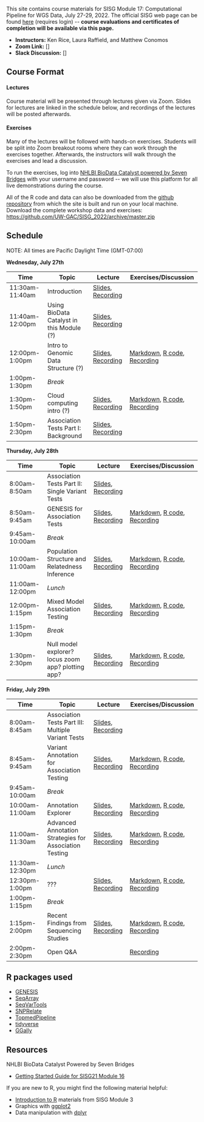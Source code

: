 This site contains course materials for SISG Module 17: Computational Pipeline for WGS Data, July 27-29, 2022. The official SISG web page can be found [here]() (requires login) -- **course evaluations and certificates of completion will be available via this page.**

- **Instructors:** Ken Rice, Laura Raffield, and Matthew Conomos
- **Zoom Link:** []
- **Slack Discussion:** []

## Course Format

#### Lectures
Course material will be presented through lectures given via Zoom. Slides for lectures are linked in the schedule below, and recordings of the lectures will be posted afterwards.

#### Exercises 
Many of the lectures will be followed with hands-on exercises. Students will be split into Zoom breakout rooms where they can work through the exercises together. Afterwards, the instructors will walk through the exercises and lead a discussion. 

To run the exercises, log into [NHLBI BioData Catalyst powered by Seven Bridges](https://platform.sb.biodatacatalyst.nhlbi.nih.gov) with your username and password -- we will use this platform for all live demonstrations during the course.

All of the R code and data can also be downloaded from the [github repository](https://github.com/UW-GAC/SISG_2022) from which the site is built and run on your local machine. Download the complete workshop data and exercises: https://github.com/UW-GAC/SISG_2022/archive/master.zip


## Schedule

NOTE: All times are Pacific Daylight Time (GMT-07:00)

**Wednesday, July 27th**

| Time | Topic | Lecture | Exercises/Discussion |
| --- | --- | --- | --- |
| 11:30am-11:40am | Introduction | [Slides](), [Recording]() | |
| 11:40am-12:00pm | Using BioData Catalyst in this Module (?) | [Slides](), [Recording]() | |
| 12:00pm-1:00pm | Intro to Genomic Data Structure (?) | [Slides](), [Recording]() | [Markdown](), [R code](), [Recording]() |
| 1:00pm-1:30pm | _Break_ | | | 
| 1:30pm-1:50pm | Cloud computing intro (?) | [Slides](), [Recording]() | [Markdown](), [R code](), [Recording]() |
| 1:50pm-2:30pm | Association Tests Part I: Background | [Slides](), [Recording]() | |

**Thursday, July 28th**

| Time | Topic | Lecture | Exercises/Discussion |
| --- | --- | --- | --- |
| 8:00am-8:50am | Association Tests Part II: Single Variant Tests | [Slides](), [Recording]() | |
| 8:50am-9:45am | GENESIS for Association Tests | [Slides](), [Recording]() | [Markdown](), [R code](), [Recording]() |
| 9:45am-10:00am | _Break_ | | | 
| 10:00am-11:00am | Population Structure and Relatedness Inference | [Slides](), [Recording]() | [Markdown](), [R code](), [Recording]() |
| 11:00am-12:00pm | _Lunch_ | | | 
| 12:00pm-1:15pm | Mixed Model Association Testing | [Slides](), [Recording]() | [Markdown](), [R code](), [Recording]() |
| 1:15pm-1:30pm | _Break_ | | |
| 1:30pm-2:30pm | Null model explorer? locus zoom app? plotting app? | [Slides](), [Recording]() | [Markdown](), [R code](), [Recording]() |

**Friday, July 29th**

| Time | Topic | Lecture | Exercises/Discussion |
| --- | --- | --- | --- |
| 8:00am-8:45am | Association Tests Part III: Multiple Variant Tests | [Slides](), [Recording]() | |
| 8:45am-9:45am | Variant Annotation for Association Testing | [Slides](), [Recording]() | [Markdown](), [R code](), [Recording]() |
| 9:45am-10:00am | _Break_ | | | 
| 10:00am-11:00am | Annotation Explorer | [Slides](), [Recording]() | [Markdown](), [R code](), [Recording]() |
| 11:00am-11:30am | Advanced Annotation Strategies for Association Testing | [Slides](), [Recording]() | [Markdown](), [R code](), [Recording]() |
| 11:30am-12:30pm | _Lunch_ | | |
| 12:30pm-1:00pm | ??? | [Slides](), [Recording]() | [Markdown](), [R code](), [Recording]() |
| 1:00pm-1:15pm | _Break_ | | |
| 1:15pm-2:00pm | Recent Findings from Sequencing Studies | [Slides](), [Recording]() | [Markdown](), [R code](), [Recording]() |
| 2:00pm-2:30pm | Open Q&A | | [Recording]() |


## R packages used

- [GENESIS](http://bioconductor.org/packages/release/bioc/html/GENESIS.html)
- [SeqArray](http://bioconductor.org/packages/release/bioc/html/SeqArray.html)
- [SeqVarTools](http://bioconductor.org/packages/release/bioc/html/SeqVarTools.html)
- [SNPRelate](http://bioconductor.org/packages/release/bioc/html/SNPRelate.html)
- [TopmedPipeline](https://github.com/UW-GAC/analysis_pipeline/tree/master/TopmedPipeline)
- [tidyverse](https://www.tidyverse.org)
- [GGally](https://cran.r-project.org/web/packages/GGally)


## Resources

NHLBI BioData Catalyst Powered by Seven Bridges 

- [Getting Started Guide for SISG21 Module 16](https://drive.google.com/file/d/1LMlzot2GXPKCRmLH6BtsOi9PxKAoohYT/view?usp=sharing)

If you are new to R, you might find the following material helpful:

- [Introduction to R](http://faculty.washington.edu/kenrice/rintro/indexSEA15.shtml) materials from SISG Module 3
- Graphics with [ggplot2](https://ggplot2.tidyverse.org/)
- Data manipulation with [dplyr](http://dplyr.tidyverse.org/)

